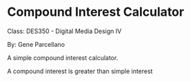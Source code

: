 # Compound Interest Calculator

Class: DES350 - Digital Media Design IV

By: Gene Parcellano

A simple compound interest calculator.

A compound interest is greater than simple interest

